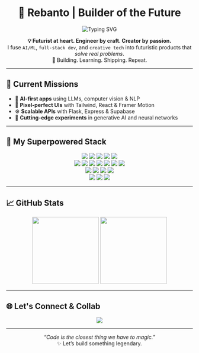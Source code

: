 <!-- Profile Header -->
<h1 align="center">🚀 Rebanto | Builder of the Future</h1>

<p align="center">
  <img src="https://readme-typing-svg.demolab.com?font=Fira+Code&weight=500&size=22&duration=3000&pause=1000&center=true&vCenter=true&multiline=true&width=600&height=100&lines=High+school+student+building+the+future+with+code.;AI+%E2%9A%96+Web+%E2%9A%96+Design+%E2%9A%96+Passion-driven+projects" alt="Typing SVG" />
</p>
<!-- About -->
<p align="center">
  <strong>💡 Futurist at heart. Engineer by craft. Creator by passion.</strong><br>
  I fuse <code>AI/ML</code>, <code>full-stack dev</code>, and <code>creative tech</code> into futuristic products that <em>solve real problems</em>.<br>
  🎯 Building. Learning. Shipping. Repeat.  
</p>

---

## 🚧 Current Missions

- 🤖 **AI-first apps** using LLMs, computer vision & NLP  
- 🎨 **Pixel-perfect UIs** with Tailwind, React & Framer Motion  
- ⚙️ **Scalable APIs** with Flask, Express & Supabase  
- 🧪 **Cutting-edge experiments** in generative AI and neural networks  

---

## 🧰 My Superpowered Stack

<p align="center">

<!-- Languages -->
<img src="https://img.shields.io/badge/-Python-3670A0?style=for-the-badge&logo=python&logoColor=ffdd54"/>
<img src="https://img.shields.io/badge/-JavaScript-F7DF1E?style=for-the-badge&logo=javascript&logoColor=black"/>
<img src="https://img.shields.io/badge/-TypeScript-007ACC?style=for-the-badge&logo=typescript&logoColor=white"/>
<img src="https://img.shields.io/badge/-HTML5-E34F26?style=for-the-badge&logo=html5&logoColor=white"/>
<img src="https://img.shields.io/badge/-CSS3-1572B6?style=for-the-badge&logo=css3&logoColor=white"/>

<!-- Frameworks -->
<br/>
<img src="https://img.shields.io/badge/-React-20232A?style=for-the-badge&logo=react&logoColor=61DAFB"/>
<img src="https://img.shields.io/badge/-React_Native-20232A?style=for-the-badge&logo=react&logoColor=61DAFB"/>
<img src="https://img.shields.io/badge/-Tailwind_CSS-38B2AC?style=for-the-badge&logo=tailwind-css&logoColor=white"/>
<img src="https://img.shields.io/badge/-Framer_Motion-000000?style=for-the-badge&logo=framer&logoColor=white"/>
<img src="https://img.shields.io/badge/-Flask-000000?style=for-the-badge&logo=flask&logoColor=white"/>
<img src="https://img.shields.io/badge/-Express.js-000000?style=for-the-badge&logo=express&logoColor=white"/>
<img src="https://img.shields.io/badge/-Supabase-3ECF8E?style=for-the-badge&logo=supabase&logoColor=white"/>

<!-- AI/ML -->
<br/>
<img src="https://img.shields.io/badge/-TensorFlow-FF6F00?style=for-the-badge&logo=tensorflow&logoColor=white"/>
<img src="https://img.shields.io/badge/-PyTorch-EE4C2C?style=for-the-badge&logo=pytorch&logoColor=white"/>
<img src="https://img.shields.io/badge/-OpenAI-412991?style=for-the-badge&logo=openai&logoColor=white"/>
<img src="https://img.shields.io/badge/-HuggingFace-FFD21F?style=for-the-badge&logo=huggingface&logoColor=black"/>

<!-- Creative & 3D -->
<br/>
<img src="https://img.shields.io/badge/-Blender-F5792A?style=for-the-badge&logo=blender&logoColor=white"/>
<img src="https://img.shields.io/badge/-Unity-100000?style=for-the-badge&logo=unity&logoColor=white"/>
<img src="https://img.shields.io/badge/-Figma-F24E1E?style=for-the-badge&logo=figma&logoColor=white"/>

</p>

---

## 📈 GitHub Stats

<p align="center">
  <img src="https://github-readme-stats.vercel.app/api?username=rebanto&show_icons=true&theme=radical&hide_border=true&count_private=true" height="180px"/>
  <img src="https://github-readme-stats.vercel.app/api/top-langs/?username=rebanto&layout=compact&theme=radical&hide_border=true" height="180px"/>
</p>

---

## 🌐 Let's Connect & Collab

<p align="center">
  <a href="[https://www.linkedin.com/in/rebanto](https://www.linkedin.com/in/rebanto-nath/)" target="_blank">
    <img src="https://img.shields.io/badge/Connect%20on%20LinkedIn-0A66C2?style=for-the-badge&logo=linkedin&logoColor=white"/>
  </a>
</p>

---

<p align="center"><i>“Code is the closest thing we have to magic.”</i><br/>✨ Let’s build something legendary.</p>
